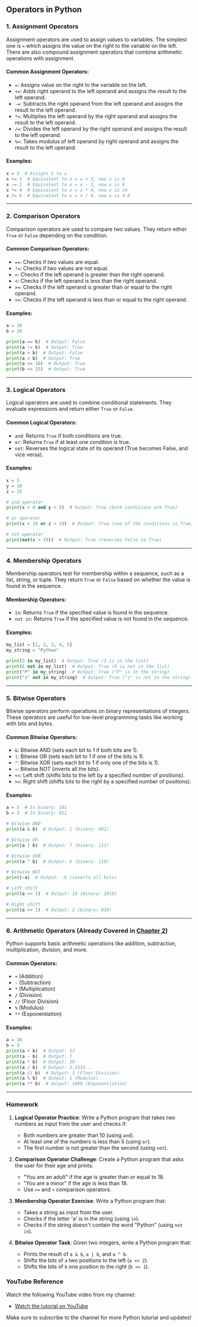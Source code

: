 ## **Operators in Python**

### **1. Assignment Operators**

Assignment operators are used to assign values to variables. The simplest one is `=` which assigns the value on the right to the variable on the left. There are also compound assignment operators that combine arithmetic operations with assignment.

#### **Common Assignment Operators:**
- `=`: Assigns value on the right to the variable on the left.
- `+=`: Adds right operand to the left operand and assigns the result to the left operand.
- `-=`: Subtracts the right operand from the left operand and assigns the result to the left operand.
- `*=`: Multiplies the left operand by the right operand and assigns the result to the left operand.
- `/=`: Divides the left operand by the right operand and assigns the result to the left operand.
- `%=`: Takes modulus of left operand by right operand and assigns the result to the left operand.

#### **Examples**:
```python
x = 5  # Assigns 5 to x
x += 3  # Equivalent to x = x + 3, now x is 8
x -= 2  # Equivalent to x = x - 2, now x is 6
x *= 4  # Equivalent to x = x * 4, now x is 24
x /= 6  # Equivalent to x = x / 6, now x is 4.0
```

---

### **2. Comparison Operators**

Comparison operators are used to compare two values. They return either `True` or `False` depending on the condition.

#### **Common Comparison Operators**:
- `==`: Checks if two values are equal.
- `!=`: Checks if two values are not equal.
- `>`: Checks if the left operand is greater than the right operand.
- `<`: Checks if the left operand is less than the right operand.
- `>=`: Checks if the left operand is greater than or equal to the right operand.
- `<=`: Checks if the left operand is less than or equal to the right operand.

#### **Examples**:
```python
a = 10
b = 20

print(a == b)  # Output: False
print(a != b)  # Output: True
print(a > b)  # Output: False
print(a < b)  # Output: True
print(a >= 10)  # Output: True
print(b <= 25)  # Output: True
```

---

### **3. Logical Operators**

Logical operators are used to combine conditional statements. They evaluate expressions and return either `True` or `False`.

#### **Common Logical Operators**:
- `and`: Returns `True` if both conditions are true.
- `or`: Returns `True` if at least one condition is true.
- `not`: Reverses the logical state of its operand (True becomes False, and vice versa).

#### **Examples**:
```python
x = 5
y = 10
z = 15

# and operator
print(x > 0 and y > 5)  # Output: True (both conditions are True)

# or operator
print(x > 10 or z > 10)  # Output: True (one of the conditions is True)

# not operator
print(not(x > 10))  # Output: True (reverses False to True)
```

---

### **4. Membership Operators**

Membership operators test for membership within a sequence, such as a list, string, or tuple. They return `True` or `False` based on whether the value is found in the sequence.

#### **Membership Operators**:
- `in`: Returns `True` if the specified value is found in the sequence.
- `not in`: Returns `True` if the specified value is not found in the sequence.

#### **Examples**:
```python
my_list = [1, 2, 3, 4, 5]
my_string = "Python"

print(3 in my_list)  # Output: True (3 is in the list)
print(6 not in my_list)  # Output: True (6 is not in the list)
print("P" in my_string)  # Output: True ("P" is in the string)
print("z" not in my_string)  # Output: True ("z" is not in the string)
```

---

### **5. Bitwise Operators**

Bitwise operators perform operations on binary representations of integers. These operators are useful for low-level programming tasks like working with bits and bytes.

#### **Common Bitwise Operators**:
- `&`: Bitwise AND (sets each bit to 1 if both bits are 1).
- `|`: Bitwise OR (sets each bit to 1 if one of the bits is 1).
- `^`: Bitwise XOR (sets each bit to 1 if only one of the bits is 1).
- `~`: Bitwise NOT (inverts all the bits).
- `<<`: Left shift (shifts bits to the left by a specified number of positions).
- `>>`: Right shift (shifts bits to the right by a specified number of positions).

#### **Examples**:
```python
a = 5  # In binary: 101
b = 3  # In binary: 011

# Bitwise AND
print(a & b)  # Output: 1 (binary: 001)

# Bitwise OR
print(a | b)  # Output: 7 (binary: 111)

# Bitwise XOR
print(a ^ b)  # Output: 6 (binary: 110)

# Bitwise NOT
print(~a)  # Output: -6 (inverts all bits)

# Left shift
print(a << 1)  # Output: 10 (binary: 1010)

# Right shift
print(a >> 1)  # Output: 2 (binary: 010)
```

---

### **6. Arithmetic Operators** (Already Covered in [Chapter 2](https://github.com/chandansgowda/learn-python-in-kannada/blob/main/notes/2.md))
Python supports basic arithmetic operations like addition, subtraction, multiplication, division, and more.

#### **Common Operators:**
- `+` (Addition)
- `-` (Subtraction)
- `*` (Multiplication)
- `/` (Division)
- `//` (Floor Division)
- `%` (Modulus)
- `**` (Exponentiation)

#### **Examples:**
```python
a = 10
b = 3
print(a + b)  # Output: 13
print(a - b)  # Output: 7
print(a * b)  # Output: 30
print(a / b)  # Output: 3.3333...
print(a // b)  # Output: 3 (Floor Division)
print(a % b)  # Output: 1 (Modulus)
print(a ** b)  # Output: 1000 (Exponentiation)
```
---

### **Homework**

1. **Logical Operator Practice**:
   Write a Python program that takes two numbers as input from the user and checks if:
   - Both numbers are greater than 10 (using `and`).
   - At least one of the numbers is less than 5 (using `or`).
   - The first number is not greater than the second (using `not`).

2. **Comparison Operator Challenge**:
   Create a Python program that asks the user for their age and prints:
   - "You are an adult" if the age is greater than or equal to 18.
   - "You are a minor" if the age is less than 18.
   - Use `>=` and `<` comparison operators.

3. **Membership Operator Exercise**:
   Write a Python program that:
   - Takes a string as input from the user.
   - Checks if the letter 'a' is in the string (using `in`).
   - Checks if the string doesn't contain the word "Python" (using `not in`).

4. **Bitwise Operator Task**:
   Given two integers, write a Python program that:
   - Prints the result of `a & b`, `a | b`, and `a ^ b`.
   - Shifts the bits of `a` two positions to the left (`a << 2`).
   - Shifts the bits of `b` one position to the right (`b >> 1`).

### **YouTube Reference**
Watch the following YouTube video from my channel:
- [Watch the tutorial on YouTube](https://youtu.be/w8tfQWolQnE?si=3V8gwopXq8gzsaCh)


 Make sure to subscribe to the channel for more Python tutorial and updates! 